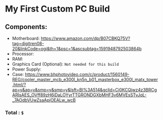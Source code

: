 # My First Custom PC Build

## Components: 

- Motherboard: https://www.amazon.com/dp/B07CBKQ75V?tag=digitren08-20&linkCode=ogi&th=1&psc=1&ascsubtag=1591948792503864b
- Processor:
- RAM:
- Graphics Card (Optional): `Not needed for this build`
- Power Supply:
- Case: https://www.bhphotovideo.com/c/product/1560149-REG/cooler_master_mcb_e300l_kn5n_b01_masterbox_e300l_matx_tower.html/?ap=y&ap=y&smp=y&smp=y&lsft=BI%3A514&gclid=Cj0KCQjwz4z3BRCgARIsAES_OVff89zH6iDaLOYyrTTGRONDGXbMHF3v6MVEsSTvJqL-_7AOdbVUwZsaApjOEALw_wcB
 
### Total : `$`
